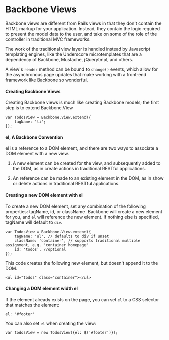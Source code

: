 # Backbone Views

Backbone views are different from Rails views in that they don't contain the HTML markup for your application. Instead, they contain the logic required to present the model data to the user, and take on some of the role of the controller in traditional MVC frameworks. 

The work of the traditional view layer is handled instead by Javascript templating engines, like the Underscore microtemplates that are a dependency of Backbone, Mustache, jQuerytmpl, and others. 

A view's `render` method can be bound to `change()` events, which allow for the asynchronous page updates that make working with a front-end framework like Backbone so wonderful.

#### Creating Backbone Views

Creating Backbone views is much like creating Backbone models; the first step is to extend Backbone.View

	var TodosView = Backbone.View.extend({
		tagName: 'li';
	});
	
#### el, A Backbone Convention

el is a reference to a DOM element, and there are two ways to associate a DOM element with a new view.

1) A new element can be created for the view, and subsequently added to the DOM, as in create actions in traditional RESTful applications. 

2) An reference can be made to an existing element in the DOM, as in show or delete actions in traditional RESTful applications.

#### Creating a new DOM element with el

To create a new DOM element, set any combination of the following properties: tagName, id, or className. Backbone will create a new element for you, and `el` will reference the new element. If nothing else is specified, tagName will default to `div`. 

	var TodosView = Backbone.View.extend({
		tagName: 'ul', // defaults to div if unset
		className: 'container', // supports traditional multiple assignment, e.g. 'container homepage'
		id: 'todos', //optional
	});

This code creates the following new element, but doesn't append it to the DOM.

	<ul id="todos" class="container"></ul>
	
#### Changing a DOM element width el

If the element already exists on the page, you can set `el` to a CSS selector that matches the element:

	el: '#footer'
	
You can also set `el` when creating the view:

	var todosView = new TodosView({el: $('#footer')});
	
